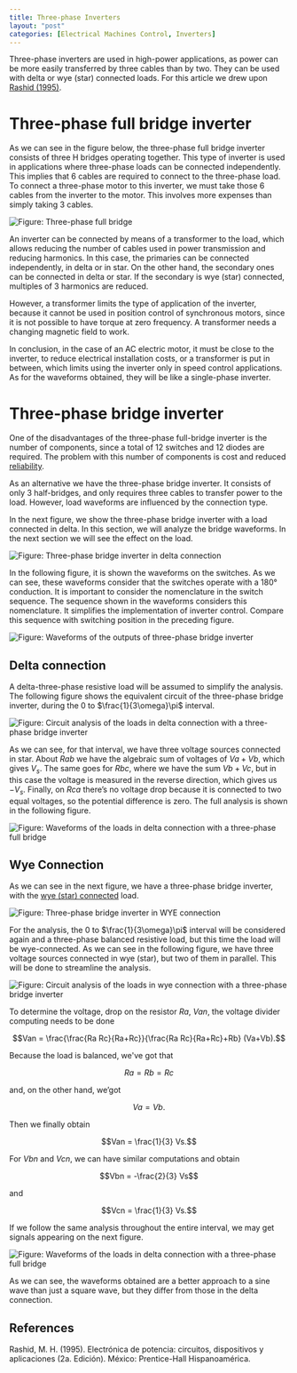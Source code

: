 ```yaml
---
title: Three-phase Inverters
layout: "post"
categories: [Electrical Machines Control, Inverters]
---
```


Three-phase inverters are used in high-power applications, as power
can be more easily transferred by three cables than by two. They can
be used with delta or wye (star) connected loads. For this article we
drew upon [Rashid (1995)](#bib-rashid-1999).


# Three-phase full bridge inverter

As we can see in the figure below, the three-phase full bridge
inverter consists of three H bridges operating together. This type of
inverter is used in applications where three-phase loads can be
connected independently. This implies that 6 cables are required to
connect to the three-phase load. To connect a three-phase motor to
this inverter, we must take those 6 cables from the inverter to the
motor. This involves more expenses than simply taking 3 cables.

![Figure: Three-phase full bridge](http://ghsalazar.github.io/electrical-machines-control/images/three-phase-full-bridge-inverter.svg)

An inverter can be connected by means of a transformer to the load,
which allows reducing the number of cables used in power transmission
and reducing harmonics. In this case, the primaries can be connected
independently, in delta or in star. On the other hand, the secondary
ones can be connected in delta or star. If the secondary is wye (star)
connected, multiples of 3 harmonics are reduced.

However, a transformer limits the type of application of the inverter,
because it cannot be used in position control of synchronous motors,
since it is not possible to have torque at zero frequency. A
transformer needs a changing magnetic field to work.

In conclusion, in the case of an AC electric motor, it must be close
to the inverter, to reduce electrical installation costs, or a
transformer is put in between, which limits using the inverter only in
speed control applications. As for the waveforms obtained, they will
be like a single-phase inverter.

# Three-phase bridge inverter

One of the disadvantages of the three-phase full-bridge inverter is
the number of components, since a total of 12 switches and 12 diodes
are required. The problem with this number of components is cost and
reduced
[reliability](http://reliawiki.org/index.php/RBDs_and_Analytical_System_Reliability).

As an alternative we have the three-phase bridge inverter. It
consists of only 3 half-bridges, and only requires three cables to
transfer power to the load. However, load waveforms are influenced by
the connection type.

In the next figure, we show the three-phase bridge inverter with a
load connected in delta. In this section, we will analyze the bridge
waveforms. In the next section we will see the effect on the load.


![Figure: Three-phase bridge inverter in delta connection](http://ghsalazar.github.io/electrical-machines-control/images/three-phase-bridge-inverter-delta.svg)

In the following figure, it is shown the waveforms on the switches. As
we can see, these waveforms consider that the switches operate with a
180° conduction. It is important to consider the nomenclature in the
switch sequence. The sequence shown in the waveforms considers this
nomenclature. It simplifies the implementation of inverter
control. Compare this sequence with switching position in the
preceding figure.

![Figure: Waveforms of the outputs of three-phase bridge inverter](http://ghsalazar.github.io/electrical-machines-control/images/waveforms-three-phase-bridge-inverter-180-plot.svg)

## Delta connection

A delta-three-phase resistive load will be assumed to simplify the
analysis. The following figure shows the equivalent circuit of the
three-phase bridge inverter, during the 0 to
$\frac{1}{3\omega}\pi$ interval.


![Figure: Circuit analysis of the loads in delta connection with a three-phase bridge inverter](http://ghsalazar.github.io/electrical-machines-control/images/delta-analysis.svg)

As we can see, for that interval, we have three voltage sources
connected in star. About $Rab$ we have the algebraic sum of voltages
of $Va+Vb$, which gives $V_s$. The same goes for $Rbc$, where we have
the sum $Vb+Vc$, but in this case the voltage is measured in the
reverse direction, which gives us $-V_s$.  Finally, on $Rca$ there’s
no voltage drop because it is connected to two equal voltages, so the
potential difference is zero. The full analysis is shown in the
following figure.


![Figure: Waveforms of the loads in delta connection with a three-phase full bridge](http://ghsalazar.github.io/electrical-machines-control/images/waveforms-three-phase-bridge-inverter-delta.svg)


## Wye Connection

As we can see in the next figure, we have a three-phase bridge
inverter, with the [wye (star)
connected](https://www.allaboutcircuits.com/textbook/alternating-current/chpt-10/three-phase-y-delta-configurations/)
load.

![Figure: Three-phase bridge inverter in WYE connection](http://ghsalazar.github.io/electrical-machines-control/images/three-phase-bridge-inverter-wye.svg)

For the analysis, the 0 to $\frac{1}{3\omega}\pi$ interval will be
considered again and a three-phase balanced resistive load, but this
time the load will be wye-connected. As we can see in the following
figure, we have three voltage sources connected in wye (star), but
two of them in parallel. This will be done to streamline the analysis.

![Figure: Circuit analysis of the loads in wye connection with a three-phase bridge inverter](http://ghsalazar.github.io/electrical-machines-control/images/wye-analysis.svg)

To determine the voltage, drop on the resistor $Ra$, $Van$, the
voltage divider computing needs to be done

$$Van = \frac{\frac{Ra Rc}{Ra+Rc}}{\frac{Ra Rc}{Ra+Rc}+Rb} (Va+Vb).$$

Because the load is balanced, we've got that

$$Ra=Rb=Rc$$

and, on the other hand, we’got

$$Va=Vb.$$

Then we finally obtain

$$Van = \frac{1}{3} Vs.$$ 

For $Vbn$ and $Vcn$, we can have similar computations and obtain

$$Vbn = -\frac{2}{3} Vs$$

and

$$Vcn = \frac{1}{3} Vs.$$ 

If we follow the same analysis throughout the entire interval, we may
get signals appearing on the next figure.

![Figure: Waveforms of the loads in delta connection with a three-phase full bridge](http://ghsalazar.github.io/electrical-machines-control/images/waveforms-three-phase-bridge-inverter-wye.svg)

As we can see, the waveforms obtained are a better approach to a sine
wave than just a square wave, but they differ from those in the delta
connection.

## References

<p id="#bib-rashid-1999">Rashid, M. H. (1995). Electrónica de potencia: circuitos, dispositivos
y aplicaciones (2a. Edición). México: Prentice-Hall Hispanoamérica.</p>

